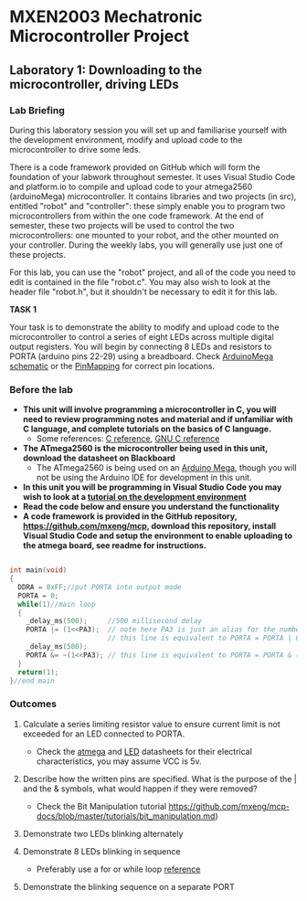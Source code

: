 # MXEN2003 Mechatronic Microcontroller Project

## Laboratory 1:  Downloading to the microcontroller, driving LEDs


### Lab Briefing

During this laboratory session you will set up and familiarise yourself with the development environment, modify and upload code to the microcontroller to drive some leds.

There is a code framework provided on GitHub which will form the foundation of your labwork throughout semester. It uses Visual Studio Code and platform.io to compile and upload code to your atmega2560 (arduinoMega) microcontroller. It contains libraries and two projects (in src), entitled "robot" and "controller": these simply enable you to program two microcontrollers from within the one code framework. At the end of semester, these two projects will be used to control the two microcontrollers: one mounted to your robot, and the other mounted on your controller. During the weekly labs, you will generally use just one of these projects.

For this lab, you can use the "robot" project, and all of the code you need to edit is contained in the file "robot.c". You may also wish to look at the header file "robot.h", but it shouldn't be necessary to edit it for this lab.

**TASK 1**

Your task is to demonstrate the ability to modify and upload code to the microcontroller to control a series of eight LEDs across multiple digital output registers. You will begin by connecting 8 LEDs and resistors to PORTA (arduino pins 22-29) using a breadboard. Check [ArduinoMega schematic](https://www.arduino.cc/en/uploads/Main/arduino-mega2560-schematic.pdf) or the [PinMapping](https://docs.arduino.cc/resources/pinouts/A000067-full-pinout.pdf) for correct pin locations.

### Before the lab

 - **This unit will involve programming a microcontroller in C, you will need to review programming notes and material and if unfamiliar with C language, and complete tutorials on the basics of C language.**
   - Some references: [C reference](http://en.cppreference.com/w/c), [GNU C reference](http://www.gnu.org/software/gnu-c-manual/gnu-c-manual.html)
 - **The ATmega2560 is the microcontroller being used in this unit, download the datasheet on Blackboard**
   - The ATmega2560 is being used on an [Arduino Mega](http://arduino.cc/en/Main/ArduinoBoardMega), though you will not be using the Arduino IDE for development in this unit.
 - **In this unit you will be programming in Visual Studio Code you may wish to look at a [tutorial on the development environment](https://code.visualstudio.com/docs/introvideos/basics)**
 - **Read the code below and ensure you understand the functionality**
 - **A code framework is provided in the GitHub repository, https://github.com/mxeng/mcp, download this repository, install Visual Studio Code and setup the environment to enable uploading to the atmega board, see readme for instructions.**

```c

int main(void)
{
  DDRA = 0xFF;//put PORTA into output mode
  PORTA = 0; 
  while(1)//main loop
  {
    _delay_ms(500);     //500 millisecond delay
    PORTA |= (1<<PA3);  // note here PA3 is just an alias for the number 3
                        // this line is equivalent to PORTA = PORTA | 0b00001000   which writes a HIGH to pin 3 of PORTA
    _delay_ms(500); 
    PORTA &= ~(1<<PA3); // this line is equivalent to PORTA = PORTA & (0b11110111)  which writes a LOW to pin 3 of PORTA
  }
  return(1);
}//end main 
```

### Outcomes

1.  Calculate a series limiting resistor value to ensure current limit is not exceeded for an LED connected to PORTA.
    - Check the [atmega]([http://www.atmel.com/Images/Atmel-2549-8-bit-AVR-Microcontroller-ATmega640-1280-1281-2560-2561_datasheet.pdf](https://ww1.microchip.com/downloads/en/devicedoc/atmel-2549-8-bit-avr-microcontroller-atmega640-1280-1281-2560-2561_datasheet.pdf)) and [LED](https://www.farnell.com/datasheets/1498852.pdf) datasheets for their electrical characteristics, you may assume VCC is 5v.
    
2.  Describe how the written pins are specified. What is the purpose of the | and the & symbols, what would happen if they were removed? 
    - Check the Bit Manipulation tutorial https://github.com/mxeng/mcp-docs/blob/master/tutorials/bit_manipulation.md)
    
3.  Demonstrate two LEDs blinking alternately

4.  Demonstrate 8 LEDs blinking in sequence
    - Preferably use a for or while loop [reference](https://en.cppreference.com/w/c/language/for)
  
5.  Demonstrate the blinking sequence on a separate PORT
   
